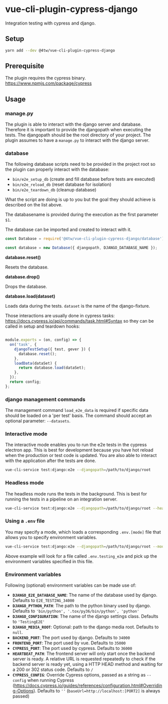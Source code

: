 # vue-cli-plugin-cypress-django

Integration testing with cypress and django.

## Setup

```bash
yarn add --dev @4tw/vue-cli-plugin-cypress-django
```

## Prerequisite

The plugin requires the cypress binary. https://www.npmjs.com/package/cypress

## Usage

### manage.py

The plugin is able to interact with the django server and database. Therefore it is important to provide the djangopath when executing the tests. The djangopath should be the root directory of your project. The plugin assumes to have a `manage.py` to interact with the django server.

### database

The following database scripts need to be provided in the project root
so the plugin can properly interact with the database:

- `bin/e2e_setup_db` (create and fill database before tests are executed)
- `bin/e2e_reload_db` (reset database for isolation)
- `bin/e2e_teardown_db` (cleanup database)

What the script are doing is up to you but the goal they should achieve is
described on the list above.

The databasename is provided during the execution as the first parameter `$1`.

The database can be imported and created to interact with it.

```javascript
const Database = require('@4tw/vue-cli-plugin-cypress-django/database');

const database = new Database({ djangopath, DJANGO_DATABASE_NAME });
```

**database.reset()**

Resets the database.

**database.drop()**

Drops the database.

**database.load(dataset)**

Loads data during the tests. `dataset` is the name of the django-fixture.

Those interactions are usually done in cypress tasks: https://docs.cypress.io/api/commands/task.html#Syntax
so they can be called in setup and teardown hooks:

```javascript

module.exports = (on, config) => {
  on('task', {
    djangoTestSetup({ test, gever }) {
      database.reset();
    },
    loadData(dataSet) {
      return database.load(dataSet);
    },
  });
  return config;
};

```


### django management commands

The management command `load_e2e_data` is required if specific data should be loaded on a 'per test' basis. The command should accept an optional parameter: `--datasets`.

### Interactive mode

The interactive mode enables you to run the e2e tests in the cypress electron app. This is best for development because you have hot reload when the production or test code is updated. You are also able to interact with the application after the tests are done.

```bash
vue-cli-service test:django:e2e --djangopath=/path/to/django/root
```

### Headless mode

The headless mode runs the tests in the background. This is best for running the tests in a pipeline on an integration server.

```bash
vue-cli-service test:django:e2e --djangopath=/path/to/django/root --headless
```

### Using a `.env` file

You may specify a mode, which loads a corresponding `.env.[mode]` file that allows you to specify environment variables.

```bash
vue-cli-service test:django:e2e --djangopath=/path/to/django/root --mode testing_e2e
```

Above example will look for a file called `.env.testing_e2e` and pick up the environment variables specified in this file.

### Environment variables

Following (optional) environment variables can be made use of:

- **```DJANGO_E2E_DATABASE_NAME```**: The name of the database used by django. Defaults to ```E2E_TESTING_34000```
- **```DJANGO_PYTHON_PATH```**: The path to the python binary used by django. Defaults to ```'bin/python', '.tox/py36/bin/python', 'python'```
- **```DJANGO_CONFIGURATION```**: The name of the django settings class. Defaults to ```'TestingE2E'```
- **```DJANGO_MEDIA_ROOT```**: Optional: path to the django media root. Defaults to ```null```.
- **```BACKEND_PORT```**: The port used by django. Defaults to ```34000```
- **```FRONTEND_PORT```**: The port used by vue. Defaults to ```35000```
- **```CYPRESS_PORT```**: The port used by cypress. Defaults to ```36000```
- **```HEARTBEAT_PATH```**: The frontend server will only start once the backend server is ready. A relative URL is requested repeatedly to check if the backend server is ready yet, using a HTTP HEAD method and waiting for a 200 or 302 status code. Defaults to ```/```
- **```CYPRESS_CONFIG```**: Override Cypress options, passed as a string as `--config` when running Cypress (https://docs.cypress.io/guides/references/configuration.html#Overriding-Options). Defaults to ```''``` (```baseUrl=http://localhost:[PORT2]``` is always passed)
